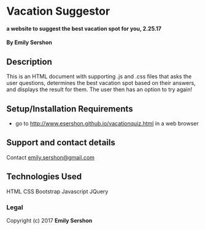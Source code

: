 # Vacation Suggestor

#### a website to suggest the best vacation spot for you, 2.25.17

#### By Emily Sershon

## Description

This is an HTML document with supporting .js and .css files that asks the user questions, determines the best vacation spot based on their answers, and displays the result for them. The user then has an option to try again!

## Setup/Installation Requirements

* go to http://www.esershon.github.io/vacationquiz.html in a web browser

## Support and contact details

Contact emily.sershon@gmail.com

## Technologies Used

HTML
CSS
Bootstrap
Javascript
JQuery

### Legal

Copyright (c) 2017 **Emily Sershon**
